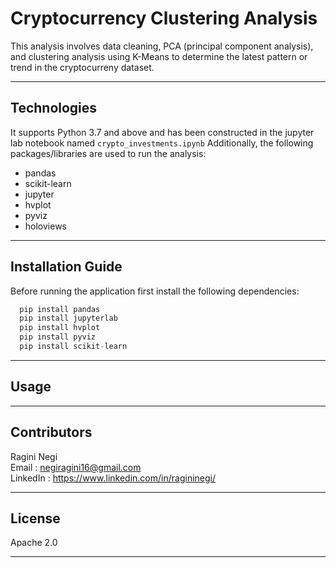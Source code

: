 # Cryptocurrency Clustering Analysis

This analysis involves data cleaning, PCA (principal component analysis), and clustering analysis using K-Means to determine the latest pattern or trend in the cryptocurreny dataset.


---

## Technologies

It supports Python 3.7 and above and has been constructed in the jupyter lab notebook named ```crypto_investments.ipynb```
Additionally, the following packages/libraries are used to run the analysis:

- pandas
- scikit-learn
- jupyter
- hvplot
- pyviz
- holoviews

---

## Installation Guide

Before running the application first install the following dependencies:

```python
  pip install pandas
  pip install jupyterlab 
  pip install hvplot
  pip install pyviz
  pip install scikit-learn

```
---

## Usage



---

## Contributors
 
Ragini Negi  
Email : negiragini16@gmail.com <br>
LinkedIn : https://www.linkedin.com/in/ragininegi/

---

## License

Apache 2.0

---
